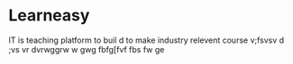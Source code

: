 # Learneasy
IT is teaching platform to buil d to make industry relevent course
v;fsvsv d ;vs vr 
dvrwggrw w gwg
fbfg[fvf  fbs fw ge
